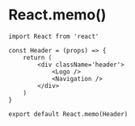 # React.memo()

```tsx {all|1|3-10|12}
import React from 'react'

const Header = (props) => {
    return (
        <div className='header'>
            <Logo />
            <Navigation />
        </div>
    )
}

export default React.memo(Header)
```

<!--
* Its important to not directly wrap the component, but its export
* Otherwise the displayname will not be calcualted correctly
-->
